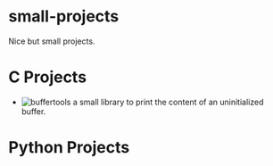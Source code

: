 # small-projects
Nice but small projects.

# C Projects

 - ![buffertools](./C/buffertools/) a small library to print the content of an uninitialized buffer.


# Python Projects 
